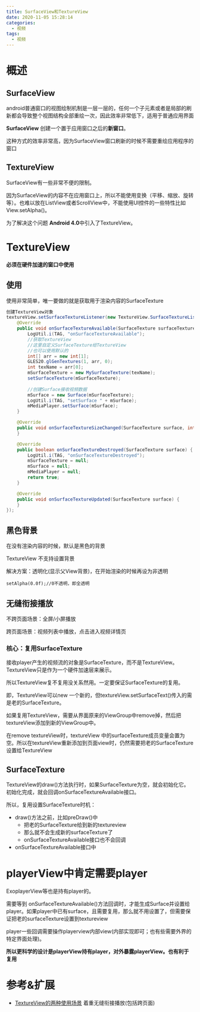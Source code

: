 ```yaml
---
title: SurfaceView和TextureView
date: 2020-11-05 15:28:14
categories:
  - 视频
tags:
  - 视频
---
```


# 概述

## SurfaceView

android普通窗口的视图绘制机制是一层一层的，任何一个子元素或者是局部的刷新都会导致整个视图结构全部重绘一次，因此效率非常低下，适用于普通应用界面

**SurfaceView** 创建一个置于应用窗口之后的**新窗口**。

这种方式的效率非常高，因为SurfaceView窗口刷新的时候不需要重绘应用程序的窗口

## TextureView

SurfaceView有一些非常不便的限制。

因为SurfaceView的内容不在应用窗口上，所以不能使用变换（平移、缩放、旋转等）。也难以放在ListView或者ScrollView中，不能使用UI控件的一些特性比如View.setAlpha()。

为了解决这个问题 **Android 4.0**中引入了TextureView。

# TextureView

**必须在硬件加速的窗口中使用**

## 使用

使用非常简单，唯一要做的就是获取用于渲染内容的SurfaceTexture

```java
创建TextureView对象
textureView.setSurfaceTextureListener(new TextureView.SurfaceTextureListener() {
    @Override
    public void onSurfaceTextureAvailable(SurfaceTexture surfaceTexture, int width, int height) {
        LogUtil.i(TAG, "onSurfaceTextureAvailable");
        //获取TextureView
        //这里自定义SurfaceTexture给TextureView
        //也可以使用默认的
        int[] arr = new int[1];
        GLES20.glGenTextures(1, arr, 0);
        int texName = arr[0];
        mSurfaceTexture = new MySurfaceTexture(texName);
        setSurfaceTexture(mSurfaceTexture);
        
        //创建Surface接收视频数据
        mSurface = new Surface(mSurfaceTexture);
        LogUtil.i(TAG, "setSurface " + mSurface);
        mMediaPlayer.setSurface(mSurface);
    }

    @Override
    public void onSurfaceTextureSizeChanged(SurfaceTexture surface, int width, int height) {
    }

    @Override
    public boolean onSurfaceTextureDestroyed(SurfaceTexture surface) {
        LogUtil.i(TAG, "onSurfaceTextureDestroyed");
        mSurfaceTexture = null;
        mSurface = null;
        mMediaPlayer = null;
        return true;
    }

    @Override
    public void onSurfaceTextureUpdated(SurfaceTexture surface) {
    }
});
```

## 黑色背景

在没有渲染内容的时候，默认是黑色的背景

TextureView 不支持设置背景

解决方案：透明化(显示父View背景)，在开始渲染的时候再设为非透明

`setAlpha(0.0f);//0不透明，即全透明`

## 无缝衔接播放

不跨页面场景：全屏/小屏播放

跨页面场景：视频列表中播放，点击进入视频详情页

### 核心：复用SurfaceTexture

接收player产生的视频流的对象是SurfaceTexture，而不是TextureView。TextureView只是作为一个硬件加速层来展示。

所以TextureView复不复用没关系然用。一定要保证SurfaceTexture的复用。

即，TextureView可以new 一个新的，但textureView.setSurfaceText()传入的需是老的SurfaceTexture。

如果复用TextureView，需要从界面原来的ViewGroup中remove掉，然后把textureView添加到新的ViewGroup中。

在remove textureView时，textureView 中的surfaceTexture成员变量会置为空。所以在textureView重新添加到页面view时，仍然需要把老的SurfaceTexture设置给TextureView

## SurfaceTexture

TextureView的draw()方法执行时，如果SurfaceTexture为空，就会初始化它。初始化完成，就会回调onSurfaceTextureAvailable接口。

所以，复用设置SurfaceTexture时机：

- draw()方法之前，比如preDraw()中
	- 把老的SurfaceTexture给到新的textureview
	- 那么就不会生成新的surfaceTexture了
	- onSurfaceTextureAvailable接口也不会回调
- onSurfaceTextureAvailable接口中

# playerView中肯定需要player

ExoplayerView等也是持有player的。

需要等到 onSurfaceTextureAvailable()方法回调时，才能生成Surface并设置给player。如果player中已有surface，且需要复用，那么就不用设置了，但需要保证把老的surfaceTexture设置到textureview

player一些回调需要操作playerview内部view(内部实现即可；也有些需要外界的特定界面处理)。

**所以更科学的设计是playerView持有player，对外暴露playerView。也有利于复用**

# 参考&扩展

- [TextureView的两种使用场景](https://www.jianshu.com/p/4e2916889f27) 着重无缝衔接播放(包括跨页面)